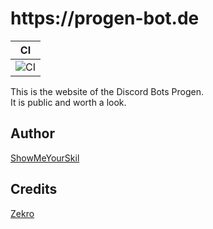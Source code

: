 <h1>https://progen-bot.de</h1>
 
 | CI   |
 |----  |
 |  ![CI](https://github.com/Progen-Dev/progen-bot.de/workflows/CI/badge.svg?branch=master&event=push)  |

 This is the website of the Discord Bots Progen. 
 <br>
 It is public and worth a look.

 ## Author
 <a href="https://github.com/ShowMeYourSkil">ShowMeYourSkil</a>

 ## Credits
<a href="https://github.com/zekroTJA/">Zekro</a>
